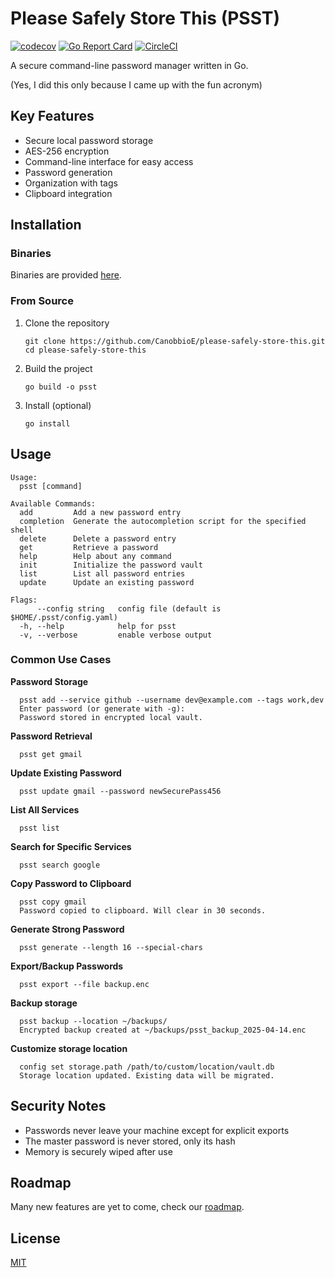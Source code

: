 # Please Safely Store This (PSST)
[![codecov](https://codecov.io/gh/CanobbioE/please-safely-store-this/graph/badge.svg?token=RADIN079TT)](https://codecov.io/gh/CanobbioE/please-safely-store-this)
[![Go Report Card](https://goreportcard.com/badge/github.com/CanobbioE/please-safely-store-this)](https://goreportcard.com/report/github.com/CanobbioE/please-safely-store-this)
[![CircleCI](https://dl.circleci.com/status-badge/img/gh/CanobbioE/please-safely-store-this/tree/master.svg?style=shield)](https://dl.circleci.com/status-badge/redirect/gh/CanobbioE/please-safely-store-this/tree/master)

A secure command-line password manager written in Go.

(Yes, I did this only because I came up with the fun acronym)

## Key Features
- Secure local password storage
- AES-256 encryption
- Command-line interface for easy access
- Password generation
- Organization with tags
- Clipboard integration

## Installation

### Binaries
Binaries are provided [here](https://github.com/CanobbioE/please-safely-store-this/releases).

### From Source
1. Clone the repository
   ```
   git clone https://github.com/CanobbioE/please-safely-store-this.git
   cd please-safely-store-this
   ```

2. Build the project
   ```
   go build -o psst
   ```

3. Install (optional)
   ```
   go install
   ```

## Usage

```
Usage:
  psst [command]

Available Commands:
  add         Add a new password entry
  completion  Generate the autocompletion script for the specified shell
  delete      Delete a password entry
  get         Retrieve a password
  help        Help about any command
  init        Initialize the password vault
  list        List all password entries
  update      Update an existing password

Flags:
      --config string   config file (default is $HOME/.psst/config.yaml)
  -h, --help            help for psst
  -v, --verbose         enable verbose output

```

### Common Use Cases

**Password Storage**
```
  psst add --service github --username dev@example.com --tags work,dev
  Enter password (or generate with -g): 
  Password stored in encrypted local vault.
```

**Password Retrieval**
```
  psst get gmail
```

**Update Existing Password**
```
  psst update gmail --password newSecurePass456
```

**List All Services**
```
  psst list
```

**Search for Specific Services**
```
  psst search google
```

**Copy Password to Clipboard**
```
  psst copy gmail
  Password copied to clipboard. Will clear in 30 seconds.
```

**Generate Strong Password**
```
  psst generate --length 16 --special-chars
```

**Export/Backup Passwords**
```
  psst export --file backup.enc
```

**Backup storage**
```
  psst backup --location ~/backups/
  Encrypted backup created at ~/backups/psst_backup_2025-04-14.enc
```

**Customize storage location**
```
  config set storage.path /path/to/custom/location/vault.db
  Storage location updated. Existing data will be migrated.
```

## Security Notes

- Passwords never leave your machine except for explicit exports
- The master password is never stored, only its hash
- Memory is securely wiped after use

## Roadmap
Many new features are yet to come, check our [roadmap](roadmap.md).

## License
[MIT](LICENSE)
